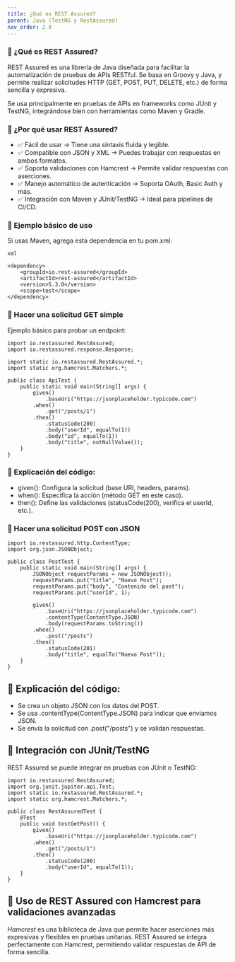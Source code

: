 ```yaml
---
title: ¿Qué es REST Assured?
parent: Java (TestNG y RestAssured)
nav_order: 2.8
---
```


### **🔹 ¿Qué es REST Assured?**
REST Assured es una librería de Java diseñada para facilitar la automatización de pruebas de APIs RESTful. Se basa en Groovy y Java, y permite realizar solicitudes HTTP (GET, POST, PUT, DELETE, etc.) de forma sencilla y expresiva.

Se usa principalmente en pruebas de APIs en frameworks como JUnit y TestNG, integrándose bien con herramientas como Maven y Gradle.


### **🔹 ¿Por qué usar REST Assured?**

- ✅ Fácil de usar → Tiene una sintaxis fluida y legible.
- ✅ Compatible con JSON y XML → Puedes trabajar con respuestas en ambos formatos.
- ✅ Soporta validaciones con Hamcrest → Permite validar respuestas con aserciones.
- ✅ Manejo automático de autenticación → Soporta OAuth, Basic Auth y más.
- ✅ Integración con Maven y JUnit/TestNG → Ideal para pipelines de CI/CD.



### **🔹 Ejemplo básico de uso** 

Si usas Maven, agrega esta dependencia en tu pom.xml:


```
xml

<dependency>
    <groupId>io.rest-assured</groupId>
    <artifactId>rest-assured</artifactId>
    <version>5.3.0</version>
    <scope>test</scope>
</dependency>
```



### **🔹 Hacer una solicitud GET simple** 

Ejemplo básico para probar un endpoint:

````
import io.restassured.RestAssured;
import io.restassured.response.Response;

import static io.restassured.RestAssured.*;
import static org.hamcrest.Matchers.*;

public class ApiTest {
    public static void main(String[] args) {
        given()
            .baseUri("https://jsonplaceholder.typicode.com")
        .when()
            .get("/posts/1")
        .then()
            .statusCode(200)
            .body("userId", equalTo(1))
            .body("id", equalTo(1))
            .body("title", notNullValue());
    }
}
````

### **🔹 Explicación del código:** 

- given(): Configura la solicitud (base URI, headers, params).
- when(): Especifica la acción (método GET en este caso).
- then(): Define las validaciones (statusCode(200), verifica el userId, etc.).


### **🔹 Hacer una solicitud POST con JSON** 

```
import io.restassured.http.ContentType;
import org.json.JSONObject;

public class PostTest {
    public static void main(String[] args) {
        JSONObject requestParams = new JSONObject();
        requestParams.put("title", "Nuevo Post");
        requestParams.put("body", "Contenido del post");
        requestParams.put("userId", 1);

        given()
            .baseUri("https://jsonplaceholder.typicode.com")
            .contentType(ContentType.JSON)
            .body(requestParams.toString())
        .when()
            .post("/posts")
        .then()
            .statusCode(201)
            .body("title", equalTo("Nuevo Post"));
    }
}
```

## **🔹 Explicación del código:**

- Se crea un objeto JSON con los datos del POST.
- Se usa .contentType(ContentType.JSON) para indicar que enviamos JSON.
- Se envía la solicitud con .post("/posts") y se validan respuestas.


## **🔹 Integración con JUnit/TestNG**

REST Assured se puede integrar en pruebas con JUnit o TestNG:

````
import io.restassured.RestAssured;
import org.junit.jupiter.api.Test;
import static io.restassured.RestAssured.*;
import static org.hamcrest.Matchers.*;

public class RestAssuredTest {
    @Test
    public void testGetPost() {
        given()
            .baseUri("https://jsonplaceholder.typicode.com")
        .when()
            .get("/posts/1")
        .then()
            .statusCode(200)
            .body("userId", equalTo(1));
    }
}
````

## **🔹 Uso de REST Assured con Hamcrest para validaciones avanzadas**

*Hamcrest* es una biblioteca de Java que permite hacer aserciones más expresivas y flexibles en pruebas unitarias. REST Assured se integra perfectamente con Hamcrest, permitiendo validar respuestas de API de forma sencilla.